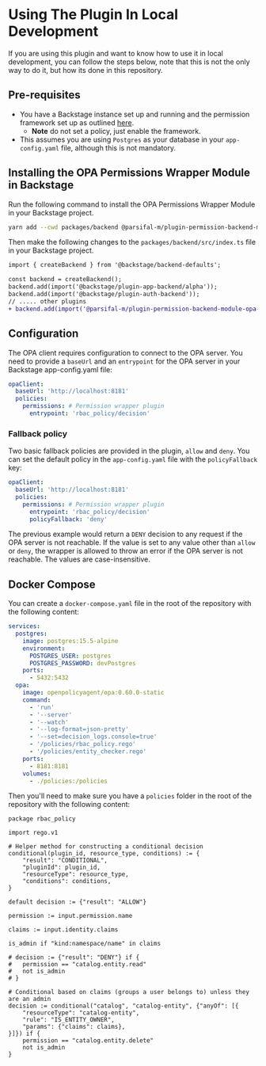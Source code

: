 # Using The Plugin In Local Development

If you are using this plugin and want to know how to use it in local development, you can follow the steps below, note that this is not the only way to do it, but how its done in this repository.

## Pre-requisites

- You have a Backstage instance set up and running and the permission framework set up as outlined [here](https://backstage.io/docs/permissions/getting-started--new/).
  - **Note** do not set a policy, just enable the framework.
- This assumes you are using `Postgres` as your database in your `app-config.yaml` file, although this is not mandatory.

## Installing the OPA Permissions Wrapper Module in Backstage

Run the following command to install the OPA Permissions Wrapper Module in your Backstage project.

```bash
yarn add --cwd packages/backend @parsifal-m/plugin-permission-backend-module-opa-wrapper
```

Then make the following changes to the `packages/backend/src/index.ts` file in your Backstage project.

```diff
import { createBackend } from '@backstage/backend-defaults';

const backend = createBackend();
backend.add(import('@backstage/plugin-app-backend/alpha'));
backend.add(import('@backstage/plugin-auth-backend'));
// ..... other plugins
+ backend.add(import('@parsifal-m/plugin-permission-backend-module-opa-wrapper'));
```

## Configuration

The OPA client requires configuration to connect to the OPA server. You need to provide a `baseUrl` and an `entrypoint` for the OPA server in your Backstage app-config.yaml file:

```yaml
opaClient:
  baseUrl: 'http://localhost:8181'
  policies:
    permissions: # Permission wrapper plugin
      entrypoint: 'rbac_policy/decision'
```

### Fallback policy

Two basic fallback policies are provided in the plugin, `allow` and `deny`. You can set the default policy in the `app-config.yaml` file with the `policyFallback` key:

```yaml
opaClient:
  baseUrl: 'http://localhost:8181'
  policies:
    permissions: # Permission wrapper plugin
      entrypoint: 'rbac_policy/decision'
      policyFallback: 'deny'
```

The previous example would return a `DENY` decision to any request if the OPA server is not reachable.
If the value is set to any value other than `allow` or `deny`, the wrapper is allowed to throw an error if the OPA server is not reachable. The values are case-insensitive.

## Docker Compose

You can create a `docker-compose.yaml` file in the root of the repository with the following content:

```yaml
services:
  postgres:
    image: postgres:15.5-alpine
    environment:
      POSTGRES_USER: postgres
      POSTGRES_PASSWORD: devPostgres
    ports:
      - 5432:5432
  opa:
    image: openpolicyagent/opa:0.60.0-static
    command:
      - 'run'
      - '--server'
      - '--watch'
      - '--log-format=json-pretty'
      - '--set=decision_logs.console=true'
      - '/policies/rbac_policy.rego'
      - '/policies/entity_checker.rego'
    ports:
      - 8181:8181
    volumes:
      - ./policies:/policies
```

Then you'll need to make sure you have a `policies` folder in the root of the repository with the following content:

```rego
package rbac_policy

import rego.v1

# Helper method for constructing a conditional decision
conditional(plugin_id, resource_type, conditions) := {
	"result": "CONDITIONAL",
	"pluginId": plugin_id,
	"resourceType": resource_type,
	"conditions": conditions,
}

default decision := {"result": "ALLOW"}

permission := input.permission.name

claims := input.identity.claims

is_admin if "kind:namespace/name" in claims

# decision := {"result": "DENY"} if {
# 	permission == "catalog.entity.read"
# 	not is_admin
# }

# Conditional based on claims (groups a user belongs to) unless they are an admin
decision := conditional("catalog", "catalog-entity", {"anyOf": [{
	"resourceType": "catalog-entity",
	"rule": "IS_ENTITY_OWNER",
	"params": {"claims": claims},
}]}) if {
	permission == "catalog.entity.delete"
	not is_admin
}
```
